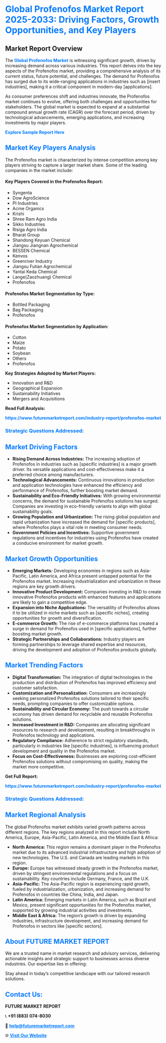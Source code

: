 <h1 style="color: #007BFF;">Global Profenofos Market Report 2025-2033: Driving Factors, Growth Opportunities, and Key Players</h1>

<section id="overview">
<h2>Market Report Overview</h2>
<p>The <a href="https://www.futuremarketreport.com/industry-report/profenofos-market" style="color: #007BFF; text-decoration: none;"><strong>Global Profenofos Market</strong></a> is witnessing significant growth, driven by increasing demand across various industries. This report delves into the key aspects of the Profenofos market, providing a comprehensive analysis of its current status, future potential, and challenges. The demand for Profenofos has surged due to its wide-ranging applications in industries such as [insert industries], making it a critical component in modern-day [applications].</p>
<p>As consumer preferences shift and industries innovate, the Profenofos market continues to evolve, offering both challenges and opportunities for stakeholders. The global market is expected to expand at a substantial compound annual growth rate (CAGR) over the forecast period, driven by technological advancements, emerging applications, and increasing investments by major players.</p>
</section>

<section id="overview">
<p><a href="https://www.futuremarketreport.com/request-sample/reportId=107102" style="color: #007BFF; text-decoration: none;"><strong>Explore Sample Report Here</strong></a></p>
</section>

<section id="key-players">
<h2 style="color: #007BFF;">Market Key Players Analysis</h2>
<p>The Profenofos market is characterized by intense competition among key players striving to capture a larger market share. Some of the leading companies in the market include:</p>
<h4>Key Players Covered in the Profenofos Report:</h4>
<ul><li>Syngenta</li><li>Dow AgroScience</li><li>PI Industries</li><li>Acme Organics</li><li>Krishi</li><li>Shree Ram Agro India</li><li>Sikko Industries</li><li>Risiga Agro India</li><li>Bharat Group</li><li>Shandong Keyuan Chemical</li><li>Jiangsu Jiangnan Agrochemical</li><li>BESSEN Chemical</li><li>Kenvos</li><li>Greenriver Industry</li><li>Jiangsu Futian Agrochemical</li><li>Yantai Keda Chemical</li><li>Lange(Zaozhuang) Chemical</li><li>Profenofos</li></ul>
<h4>Profenofos Market Segmentation by Type:</h4>
<ul><li>Bottled Packaging</li><li>Bag Packaging</li><li>Profenofos</li></ul>

<h4>Profenofos Market Segmentation by Application:</h4>
<ul><li>Cotton</li><li>Maize</li><li>Potato</li><li>Soybean</li><li>Others</li><li>Profenofos</li></ul>
<p><strong>Key Strategies Adopted by Market Players:</strong></p>
<ul>
<li>Innovation and R&D</li>
<li>Geographical Expansion</li>
<li>Sustainability Initiatives</li>
<li>Mergers and Acquisitions</li>
</ul>
</section>

<section>
<p><strong>Read Full Analysis: </strong></p><a href="https://www.futuremarketreport.com/industry-report/profenofos-market" style="color: #007BFF; text-decoration: none;"><strong>https://www.futuremarketreport.com/industry-report/profenofos-market</strong></a>
<h3 style="color: #007BFF;">Strategic Questions Addressed:</h3>
</section>

<section id="driving-factors">
<h2 style="color: #007BFF;">Market Driving Factors</h2>
<ul>
<li><strong>Rising Demand Across Industries:</strong> The increasing adoption of Profenofos in industries such as [specific industries] is a major growth driver. Its versatile applications and cost-effectiveness make it a preferred choice among manufacturers.</li>
<li><strong>Technological Advancements:</strong> Continuous innovations in production and application technologies have enhanced the efficiency and performance of Profenofos, further boosting market demand.</li>
<li><strong>Sustainability and Eco-Friendly Initiatives:</strong> With growing environmental concerns, the demand for sustainable Profenofos solutions has surged. Companies are investing in eco-friendly variants to align with global sustainability goals.</li>
<li><strong>Growing Population and Urbanization:</strong> The rising global population and rapid urbanization have increased the demand for [specific products], where Profenofos plays a vital role in meeting consumer needs.</li>
<li><strong>Government Policies and Incentives:</strong> Supportive government regulations and incentives for industries using Profenofos have created a conducive environment for market growth.</li>
</ul>
</section>

<section id="growth-opportunities">
<h2 style="color: #007BFF;">Market Growth Opportunities</h2>
<ul>
<li><strong>Emerging Markets:</strong> Developing economies in regions such as Asia-Pacific, Latin America, and Africa present untapped potential for the Profenofos market. Increasing industrialization and urbanization in these regions are key growth drivers.</li>
<li><strong>Innovative Product Development:</strong> Companies investing in R&D to create innovative Profenofos products with enhanced features and applications are likely to gain a competitive edge.</li>
<li><strong>Expansion into Niche Applications:</strong> The versatility of Profenofos allows it to be utilized in niche markets such as [specific niches], creating opportunities for growth and diversification.</li>
<li><strong>E-commerce Growth:</strong> The rise of e-commerce platforms has created a surge in demand for Profenofos used in [specific applications], further boosting market growth.</li>
<li><strong>Strategic Partnerships and Collaborations:</strong> Industry players are forming partnerships to leverage shared expertise and resources, driving the development and adoption of Profenofos products globally.</li>
</ul>
</section>

<section id="trending-factors">
<h2 style="color: #007BFF;">Market Trending Factors</h2>
<ul>
<li><strong>Digital Transformation:</strong> The integration of digital technologies in the production and distribution of Profenofos has improved efficiency and customer satisfaction.</li>
<li><strong>Customization and Personalization:</strong> Consumers are increasingly seeking personalized Profenofos solutions tailored to their specific needs, prompting companies to offer customizable options.</li>
<li><strong>Sustainability and Circular Economy:</strong> The push towards a circular economy has driven demand for recyclable and reusable Profenofos solutions.</li>
<li><strong>Increased Investment in R&D:</strong> Companies are allocating significant resources to research and development, resulting in breakthroughs in Profenofos technology and applications.</li>
<li><strong>Regulatory Compliance:</strong> Adherence to strict regulatory standards, particularly in industries like [specific industries], is influencing product development and quality in the Profenofos market.</li>
<li><strong>Focus on Cost-Effectiveness:</strong> Businesses are exploring cost-efficient Profenofos solutions without compromising on quality, making the market more competitive.</li>
</ul>
</section>

<section>
<p><strong>Get Full Report: </strong></p><a href="https://www.futuremarketreport.com/industry-report/profenofos-market" style="color: #007BFF; text-decoration: none;"><strong>https://www.futuremarketreport.com/industry-report/profenofos-market</strong></a>
<h3 style="color: #007BFF;">Strategic Questions Addressed:</h3>
</section>


<section id="regional-analysis">
<h2 style="color: #007BFF;">Market Regional Analysis</h2>
<p>The global Profenofos market exhibits varied growth patterns across different regions. The key regions analyzed in this report include North America, Europe, Asia-Pacific, Latin America, and the Middle East & Africa:</p>
<ul>
<li><strong>North America:</strong> This region remains a dominant player in the Profenofos market due to its advanced industrial infrastructure and high adoption of new technologies. The U.S. and Canada are leading markets in this region.</li>
<li><strong>Europe:</strong> Europe has witnessed steady growth in the Profenofos market, driven by stringent environmental regulations and a focus on sustainability. Key countries include Germany, France, and the U.K.</li>
<li><strong>Asia-Pacific:</strong> The Asia-Pacific region is experiencing rapid growth, fueled by industrialization, urbanization, and increasing demand for Profenofos in countries like China, India, and Japan.</li>
<li><strong>Latin America:</strong> Emerging markets in Latin America, such as Brazil and Mexico, present significant opportunities for the Profenofos market, supported by growing industrial activities and investments.</li>
<li><strong>Middle East & Africa:</strong> The region’s growth is driven by expanding industries, infrastructure development, and increasing demand for Profenofos in sectors like [specific sectors].</li>
</ul>
</section>

<footer>
<h2 style="color: #007BFF;">About FUTURE MARKET REPORT</h2>
<p>We are a trusted name in market research and advisory services, delivering actionable insights and strategic support to businesses across diverse industries. Our expertise lies in offering:</p>

<p>Stay ahead in today’s competitive landscape with our tailored research solutions.</p>

<h2 style="color: #007BFF;">Contact Us:</h2>
<p><strong>FUTURE MARKET REPORT</strong></p>
<p>📞 <strong>+91 (883) 074-8030</strong></p>
<p>📧 <strong><a href="mailto:help@futuremarketreport.com" style="color: #007BFF;">help@futuremarketreport.com</a></strong></p>
<p>🌐 <strong><a href="https://www.futuremarketreport.com/" style="color: #007BFF;">Visit Our Website</a></strong></p>
</footer>